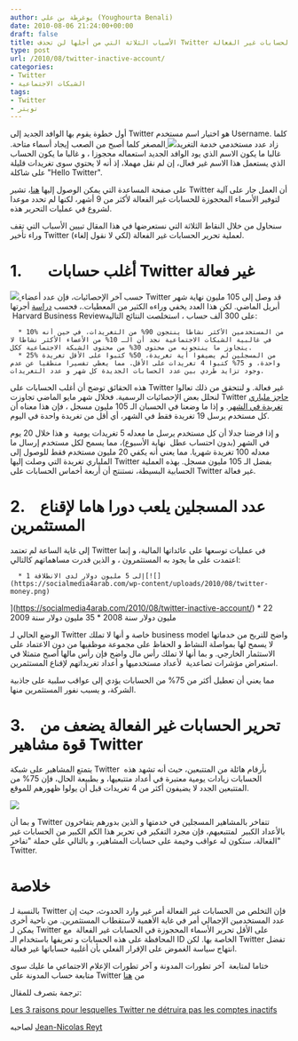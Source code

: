 ```yaml
---
author: يوغرطة بن علي (Youghourta Benali)
date: 2010-08-06 21:24:00+00:00
draft: false
title: الأسباب الثلاثة التي من أجلها لن تحذف Twitter الحسابات غير الفعالة
type: post
url: /2010/08/twitter-inactive-account/
categories:
- Twitter
- الشبكات الاجتماعية
tags:
- Twitter
- تويتر
---
```


أول خطوة يقوم بها الوافد الجديد إلى Twitter هو اختيار اسم مستخدم Username. كلما زاد عدد مستخدمي خدمة التغريد[![](https://socialmedia4arab.com/wp-content/uploads/2010/08/twitter.jpg)
](https://socialmedia4arab.com/2010/08/twitter-inactive-account/)المصغر كلما أصبح من الصعب إيجاد أسماء متاحة. غالبا ما يكون الاسم الذي يود الوافد الجديد استعماله محجوزا ، و غالبا ما يكون الحساب الذي يستعمل هذا الاسم غير فعال، إن لم نقل مهملا، إذ أنه لا يحتوي سوى تغريدات قليلة على شاكلة "Hello Twitter".

على صفحة المساعدة التي يمكن الوصول إليها [هنا](http://support.twitter.com/entries/14608-i-m-having-trouble-with-my-username)، تشير Twitter أن العمل جار على آلية لتوفير الأسماء المحجوزة للحسابات غير الفعالة لأكثر من 9 أشهر، لكنها لم تحدد موعدا لشروع في عمليات التحرير هذه.

سنحاول من خلال النقاط الثلاثة التي نستعرضها في هذا المقال تبيين الأسباب التي تقف وراء تأخير Twitter (لكي لا نقول إلغاء) لعملية تحرير الحسابات غير الفعالة.

<!-- more -->


# 1.       أغلب حسابات Twitter غير فعالة


[![](https://socialmedia4arab.com/wp-content/uploads/2010/08/Twitter_inactive.jpg)
](https://socialmedia4arab.com/2010/08/twitter-inactive-account/)حسب آخر الإحصائيات، فإن عدد أعضاء Twitter قد وصل إلى 105 مليون نهاية شهر أبريل الماضي. لكن هذا العدد يخفي وراءه الكثير من المعطيات.، فحسب [دراسة](http://blogs.hbr.org/cs/2009/06/new_twitter_research_men_follo.html) أجرتها  Harvard Business Reviewعلى 300 ألف حساب ، استخلصت النتائج التالية:



	  * 10% من المستخدمين الأكثر نشاطا ينتجون 90% من التغريدات، في حين أنه في غالبية الشبكات الاجتماعية نجد أن الـ 10% من الأعضاء الأكثر نشاطا لا يتجاوز ما ينتجونه من محتوى 30% من محتوى الشبكة الاجتماعية ككل.
	  * 25% من المسجلين لم يضيفوا أية تغريدة، 50% كتبوا على الأقل تغريدة واحدة، و 75% كتبوا 4 تغريدات على الأقل. مما يعطي تفسيرا منطقيا عن عدم وجود تزايد طردي بين عدد الحسابات الجديدة كل شهر و عدد التغريدات.

هذه الحقائق توضح أن أغلب الحسابات على Twitter غير فعالة. و لنتحقق من ذلك تعالوا لنحلل بعض الإحصائيات الرسمية. فخلال شهر مايو الماضي تجاوزت Twitter [حاجز ملياري تغريدة في الشهر](http://mashable.com/2010/06/08/twitter-hits-2-billion-tweets-per-month/). و إذا ما وضعنا في الحسبان الـ 105 مليون مسجل ، فإن هذا معناه أن كل مستخدم يرسل 19 تغريدة فقط في الشهر، أي أقل من تغريدة واحدة في اليوم.

و إذا فرضنا جدلا أن كل مستخدم يرسل ما معدله 5 تغريدات يومية  و هذا خلال 20 يوم في الشهر (بدون احتساب عطل  نهاية الأسبوع)، مما يسمح لكل مستخدم إرسال ما معدله 100 تغريدة شهريا. مما يعني أنه يكفي 20 مليون مستخدم فقط للوصول إلى الملياري تغريدة التي وصلت إليها Twitter بفضل الـ 105 مليون مسجل. بهذه العملية الحسابية البسيطة، نستنتج أن أربعة أخماس الحسابات على Twitter غير فعالة.


# 2.    عدد المسجلين يلعب دورا هاما لإقناع المستثمرين


إلى غاية الساعة لم تعتمد Twitter في عمليات توسعها على عائداتها المالية، و إنما اعتمدت على ما يجود به المستثمرون ، و الذين قدرت مساهماتهم كالتالي:



	  * 1 إلى 5 مليون دولار لدى الانطلاقة[![](https://socialmedia4arab.com/wp-content/uploads/2010/08/twitter-money.png)
](https://socialmedia4arab.com/2010/08/twitter-inactive-account/)
	  * 22 مليون دولار سنة 2008
	  * 35 مليون دولار سنة 2009

الوضع الحالي لـ Twitter خاصة و أنها لا تملك business model واضح للتربح من خدماتها لا يسمح لها بمواصلة النشاط و الحفاظ على مجموعة موظفيها من دون الاعتماد على الاستثمار الخارجي. و بما أنها لا تملك رأس مال واضح فإن رأس مالها أصبح متمثلا في استعراض مؤشرات تصاعدية  لأعداد مستخدميها و أعداد تغريداتهم لإقناع المستثمرين.

مما يعني أن تعطيل أكثر من 75% من الحسابات يؤدي إلى عواقب سلبية على جاذبية الشركة، و يسبب نفور المستثمرين منها.


# 3.    تحرير الحسابات غير الفعالة يضعف من قوة مشاهير Twitter


يتمتع المشاهير على شبكة Twitter  بأرقام هائلة من المتتبعين، حيث أنه تشهد هذه الحسابات زيادات يومية معتبرة في أعداد متتبعيها، و بطبيعة الحال، فإن 75% من المتتبعين الجدد لا يضيفون أكثر من 4 تغريدات قبل أن يولوا ظهورهم للموقع.

[![](https://socialmedia4arab.com/wp-content/uploads/2010/08/celebtwtiter-300x225.jpg)
](https://socialmedia4arab.com/2010/08/twitter-inactive-account/)

و بما أن Twitter تتفاخر بالمشاهير المسجلين في خدمتها و الذين بدورهم يتفاخرون بالأعداد الكبير  لمتتبعيهم، فإن مجرد التفكير في تحرير هذا الكم الكبير من الحسابات غير الفعالة، ستكون له عواقب وخيمة على حسابات المشاهير، و بالتالي على حملة "تفاخر" Twitter.


# خلاصة


بالنسبة لـ Twitter فإن التخلص من الحسابات غير الفعالة أمر غير وارد الحدوث، حيث إن عدد المستخدمين الإجمالي أمر في غاية الأهمية لاستقطاب المستثمرين. من ناحية أخرى يمكن لـ Twitter على الأقل تحرير الأسماء المحجوزة في الحسابات غير الفعالة  مع المحافظة على هذه الحسابات و تعريفها باستخدام الـ ID الخاصة بها. لكن Twitter تفضل انتهاج سياسة الغموض على الإقرار الفعلي بأن أغلبية حساباتها غير فعالة.

ختاما لمتابعة  آخر تطورات المدونة و آخر تطورات الإعلام الاجتماعي ما عليك سوى متابعة حساب المدونة على Twitter من [هنا](http://twitter.com/sm4arab)

ترجمة بتصرف للمقال:

[Les 3 raisons pour lesquelles Twitter ne détruira pas les comptes inactifs](http://reyt.net/blog/reseaux-sociaux/les-3-raisons-pour-lesquelles-twitter-ne-detruira-pas-les-comptes-inactifs/)

لصاحبه [Jean-Nicolas Reyt](http://twitter.com/jnreyt)

